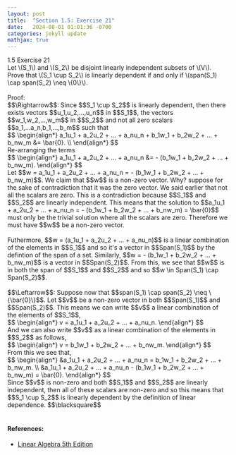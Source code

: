 ```yaml
---
layout: post
title:  "Section 1.5: Exercise 21"
date:   2024-08-01 01:01:36 -0700
categories: jekyll update
mathjax: true
---
```

<div class="ydiv">
1.5 Exercise 21
</div>
<div class="ybdiv">
Let \(S_1\) and \(S_2\) be disjoint linearly independent subsets of \(V\). Prove that \(S_1 \cup S_2\) is linearly dependent if and only if \(span(S_1) \cap span(S_2) \neq \{0\}\). 
</div>
<br>
Proof:
<br>
$$\Rightarrow$$: Since $$S_1 \cup S_2$$ is linearly dependent, then there exists vectors $$u_1,u_2,...,u_n$$ in $$S_1$$, the vectors $$w_1,w_2,...,w_m$$ in $$S_2$$ and not all zero scalars $$a_1,...a_n,b_1,...,b_m$$ such that
<div>
	$$
	\begin{align*}
	a_1u_1 + a_2u_2 + ... + a_nu_n + b_1w_1 + b_2w_2 + ... + b_nw_m &= \bar{0}. \\
	\end{align*}
	$$
</div>
Re-arranging the terms
<div>
	$$
	\begin{align*}
	a_1u_1 + a_2u_2 + ... + a_nu_n &= - (b_1w_1 + b_2w_2 + ... + b_nw_m).
	\end{align*}
	$$
</div>
Let $$w = a_1u_1 + a_2u_2 + ... + a_nu_n = - (b_1w_1 + b_2w_2 + ... + b_nw_m)$$. We claim that $$w$$ is a non-zero vector. Why? suppose for the sake of contradiction that it was the zero vector. We said earlier that not all the scalars are zero. This is a contradiction because $$S_1$$ and $$S_2$$ are linearly independent. This means that the solution to $$a_1u_1 + a_2u_2 + ... + a_nu_n = - (b_1w_1 + b_2w_2 + ... + b_nw_m) = \bar{0}$$ must only be the trivial solution where all the scalars are zero. Therefore we must have $$w$$ be a non-zero vector.
<br>
<br>
Futhermore, $$w = (a_1u_1 + a_2u_2 + ... + a_nu_n)$$ is a linear combination of the elements in $$S_1$$ and so it's a vector in $$Span(S_1)$$ by the defintion of the span of a set. Similarly, $$w = - (b_1w_1 + b_2w_2 + ... + b_nw_m)$$ is a vector in $$Span(S_2)$$. From this, we see that $$w$$ is in both the span of $$S_1$$ and $$S_2$$ and so $$w \in Span(S_1) \cap Span(S_2)$$.
<br>
<br>
$$\Leftarrow$$: Suppose now that $$span(S_1) \cap span(S_2) \neq \{\bar{0}\}$$. Let $$v$$ be a non-zero vector in both $$Span(S_1)$$ and $$Span(S_2)$$. This means we can write $$v$$ a linear combination of the elements of $$S_1$$,
<div>
	$$
	\begin{align*}
	v = a_1u_1 + a_2u_2 + ... + a_nu_n.
	\end{align*}
	$$
</div>
And we can also write $$v$$ as a linear combination of the elements in $$S_2$$ as follows,
<div>
	$$
	\begin{align*}
	v = b_1w_1 + b_2w_2 + ... + b_nw_m.
	\end{align*}
	$$
</div>
From this we see that,
<div>
	$$
	\begin{align*}
	&a_1u_1 + a_2u_2 + ... + a_nu_n = b_1w_1 + b_2w_2 + ... + b_nw_m. \\
	&a_1u_1 + a_2u_2 + ... + a_nu_n - (b_1w_1 + b_2w_2 + ... + b_nw_m) = \bar{0}.
	\end{align*}
	$$
</div>
Since $$v$$ is non-zero and both $$S_1$$ and $$S_2$$ are linearly independent, then all of these scalars are non-zero and so this means that $$S_1 \cup S_2$$ is linearly dependent by the definition of linear dependence. $$\blacksquare$$
<br>
<br>
<!------------------------------------------------------------------------------------>
<h4><b>References:</b></h4>
<ul>
<li><a href="https://www.amazon.com/Linear-Algebra-5th-Stephen-Friedberg/dp/0134860241/ref=tmm_hrd_swatch_0?_encoding=UTF8&qid=&sr=">Linear Algebra 5th Edition</a></li>
</ul>

























